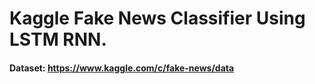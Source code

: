 # Kaggle Fake News Classifier Using LSTM RNN.
#### Dataset: https://www.kaggle.com/c/fake-news/data
